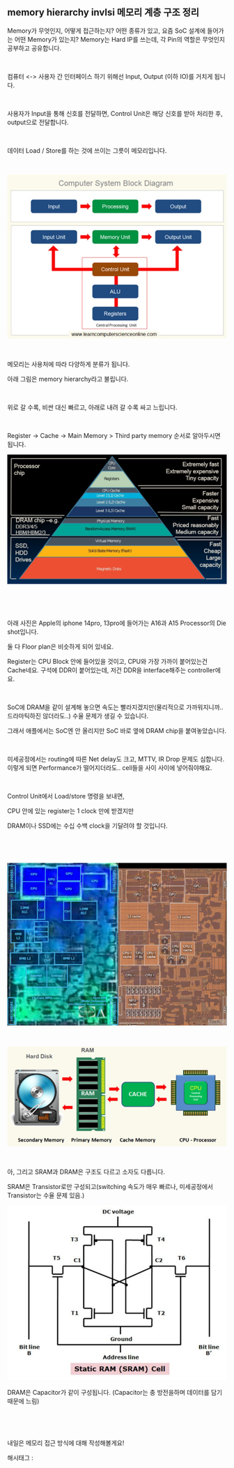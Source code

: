 ## memory hierarchy invlsi 메모리 계층 구조 정리

Memory가 무엇인지, 어떻게 접근하는지? 어떤 종류가 있고, 요즘 SoC 설계에 들어가는 어떤 Memory가 있는지? Memory는 Hard IP를 쓰는데, 각 Pin의 역할은 무엇인지 공부하고 공유합니다.

​

컴퓨터 <-> 사용자 간 인터페이스 하기 위해선 Input, Output (이하 IO)를 거치게 됩니다.

​

사용자가 Input을 통해 신호를 전달하면, Control Unit은 해당 신호를 받아 처리한 후, output으로 전달합니다.

​

데이터 Load / Store를 하는 것에 쓰이는 그릇이 메모리입니다.

​

![0](./asset/0.png)

​

메모리는 사용처에 따라 다양하게 분류가 됩니다.

아래 그림은 memory hierarchy라고 불립니다.

​

위로 갈 수록, 비싼 대신 빠르고, 아래로 내려 갈 수록 싸고 느립니다.

​

Register -> Cache -> Main Memory > Third party memory 순서로 알아두시면 됩니다.

![1](./asset/1.png)

​

​

아래 사진은 Apple의 iphone 14pro, 13pro에 들어가는 A16과 A15 Processor의 Die shot입니다.

둘 다 Floor plan은 비슷하게 되어 있네요.

Register는 CPU Block 안에 들어있을 것이고, CPU와 가장 가까이 붙어있는건 Cache네요. 구석에 DDR이 붙어있는데, 저건 DDR을 interface해주는 controller에요.

​

SoC에 DRAM을 같이 설계해 놓으면 속도는 빨라지겠지만(물리적으로 가까워지니까.. 드라마틱하진 않더라도..) 수율 문제가 생길 수 있습니다.

그래서 애플에서는 SoC엔 안 올리지만 SoC 바로 옆에 DRAM chip을 붙여놓았습니다.

​

미세공정에서는 routing에 따른 Net delay도 크고, MTTV, IR Drop 문제도 심합니다. 이렇게 되면 Performance가 떨어지더라도.. cell들을 사이 사이에 넣어줘야해요.

​

Control Unit에서 Load/store 명령을 보내면,

CPU 안에 있는 register는 1 clock 만에 받겠지만

DRAM이나 SSD에는 수십 수백 clock을 기달려야 할 것입니다.

​

​

![2](./asset/2.png)

​

![3](./asset/3.png)

​

아, 그리고 SRAM과 DRAM은 구조도 다르고 소자도 다릅니다.

SRAM은 Transistor로만 구성되고(switching 속도가 매우 빠르나, 미세공정에서 Transistor는 수율 문제 있음.)

![4](./asset/4.png)

DRAM은 Capacitor가 같이 구성됩니다. (Capacitor는 충 방전을하며 데이터를 담기 때문에 느림)

​

​

내일은 메모리 접근 방식에 대해 작성해볼게요!

 해시태그 : 